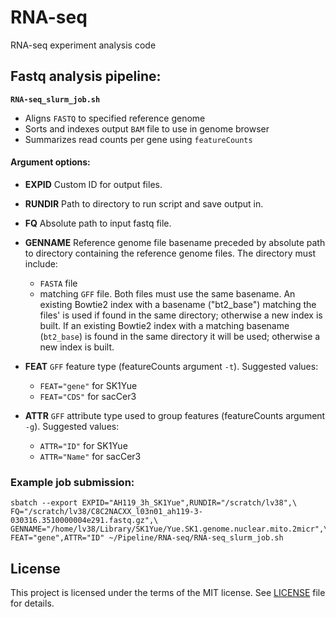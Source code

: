 # RNA-seq
RNA-seq experiment analysis code

## Fastq analysis pipeline:

__`RNA-seq_slurm_job.sh`__

* Aligns `FASTQ` to specified reference genome
* Sorts and indexes output `BAM` file to use in genome browser
* Summarizes read counts per gene using `featureCounts`

#### Argument options:

* __EXPID__     Custom ID for output files.
* __RUNDIR__    Path to directory to run script and save output in.
* __FQ__        Absolute path to input fastq file.
* __GENNAME__   Reference genome file basename preceded by absolute path to directory
                containing the reference genome files. The directory must include:
     * `FASTA` file
     * matching `GFF` file.
                Both files must use the same basename.
                An existing Bowtie2 index with a basename ("bt2_base") matching the files'
                is used if found in the same directory; otherwise a new index is built.
If an existing Bowtie2 index with a matching basename (`bt2_base`) is found in the same
directory it will be used; otherwise a new index is built.
* __FEAT__      `GFF` feature type (featureCounts argument `-t`). Suggested values:
     * `FEAT="gene"` for SK1Yue
     * `FEAT="CDS"` for sacCer3

* __ATTR__      `GFF` attribute type used to group features (featureCounts argument `-g`). Suggested values:
     * `ATTR="ID"` for SK1Yue
     * `ATTR="Name"` for sacCer3

### Example job submission:

```
sbatch --export EXPID="AH119_3h_SK1Yue",RUNDIR="/scratch/lv38",\
FQ="/scratch/lv38/C8C2NACXX_l03n01_ah119-3-030316.3510000004e291.fastq.gz",\
GENNAME="/home/lv38/Library/SK1Yue/Yue.SK1.genome.nuclear.mito.2micr",\
FEAT="gene",ATTR="ID" ~/Pipeline/RNA-seq/RNA-seq_slurm_job.sh
```

## License
This project is licensed under the terms of the MIT license. See [LICENSE](LICENSE) file for details.
